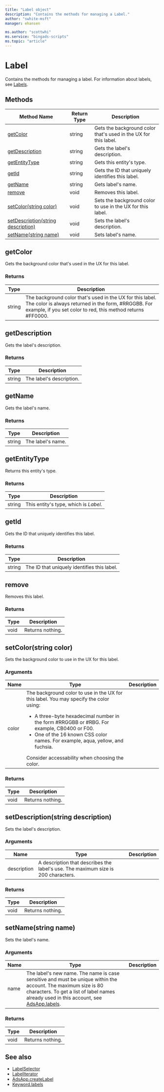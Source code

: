 ```yaml
---
title: "Label object"
description: "Contains the methods for managing a Label."
author: "swhite-msft"
manager: ehansen

ms.author: "scottwhi"
ms.service: "bingads-scripts"
ms.topic: "article"
---
```


# Label

Contains the methods for managing a label. For information about labels, see [Labels](/advertising/guides/entity-hierarchy-limits#label).


## Methods
|Method Name|Return Type|Description|
|-|-|-
[getColor](#getcolor)|string|Gets the background color that's used in the UX for this label.
[getDescription](#getdescription)|string|Gets the label's description.
[getEntityType](#getentitytype)|string|Gets this entity's type.
[getId](#getid)|string|Gets the ID that uniquely identifies this label.
[getName](#getname)|string|Gets label's name.
[remove](#remove)|void|Removes this label.
[setColor(string color)](#setdescription-string-color-)|void|Sets the background color to use in the UX for this label.
[setDescription(string description)](#setdescription-string-description-)|void|Sets the label's description.
[setName(string name)](#setname-string-name-)|void|Sets label's name.

<!--
[getAds](#getads)|[AdIterator](AdIterator.md)|Gets an iterator that you use to loop through the ads that this label belongs to.
[getAdGroups](#getadgroups)|[AdGroupIterator](AdGroupIterator.md)|Gets an iterator that you use to loop through the ad groups that this label belongs to.
[getCampaigns](#getcampaigns)|[CampaignIterator](./CampaignIterator.md)|Gets an iterator that you use to loop through the campaigns that this label belongs to.
[getKeywords](#getkeywords)|[KeywordIterator](./KeywordIterator.md)|Gets an iterator that you use to loop through the campaigns that this label belongs to.
-->


## <a name="getcolor"></a>getColor
Gets the background color that's used in the UX for this label.

### Returns
|Type|Description|
|-|-
string|The background color that's used in the UX for this label. The color is always returned in the form, #RRGGBB. For example, if you set color to red, this method returns #FF0000.


## <a name="getdescription"></a>getDescription
Gets the label's description.

### Returns
|Type|Description|
|-|-
string|The label's description.


## <a name="getname"></a>getName
Gets the label's name.

### Returns
|Type|Description|
|-|-
string|The label's name.


## <a name="getentitytype"></a>getEntityType
Returns this entity's type.

### Returns
|Type|Description|
|-|-
string|This entity's type, which is *Label*.


## <a name="getid"></a>getId
Gets the ID that uniquely identifies this label.

### Returns
|Type|Description|
|-|-
string|The ID that uniquely identifies this label.


## <a name="remove"></a>remove
Removes this label.

### Returns
|Type|Description|
|-|-
void|Returns nothing.


## <a name="setcolor-string-color-"></a>setColor(string color)
Sets the background color to use in the UX for this label.

### Arguments
|Name|Type|Description|
|-|-|-
color|The background color to use in the UX for this label. You may specify the color using:<ul><li>A three-byte hexadecimal number in the form #RRGGBB or #RBG. For example, CB0400 or F00.</li><li>One of the 16 known CSS color names. For example, aqua, yellow, and fuchsia.</li></ul>Consider accessability when choosing the color.

### Returns
|Type|Description|
|-|-
void|Returns nothing.


## <a name="setdescription-string-description-"></a>setDescription(string description)
Sets the label's description.

### Arguments
|Name|Type|Description|
|-|-|-
description|A description that describes the label's use. The maximum size is 200 characters.

### Returns
|Type|Description|
|-|-
void|Returns nothing.


## <a name="setname-string-name-"></a>setName(string name)
Sets the label's name.

### Arguments
|Name|Type|Description|
|-|-|-
name|The label's new name. The name is case sensitive and must be unique within the account. The maximum size is 80 characters. To get a list of label names already used in this account, see [AdsApp.labels](AdsApp.md#labels).

### Returns
|Type|Description|
|-|-
void|Returns nothing.


## See also

- [LabelSelector](./LabelSelector.md)
- [LabelIterator](./LabelIterator.md)
- [AdsApp.createLabel](./AdsApp.md#createlabel-string-name-string-description-string-backgroundcolor-)
- [Keyword.labels](./Keyword.md#labels)
